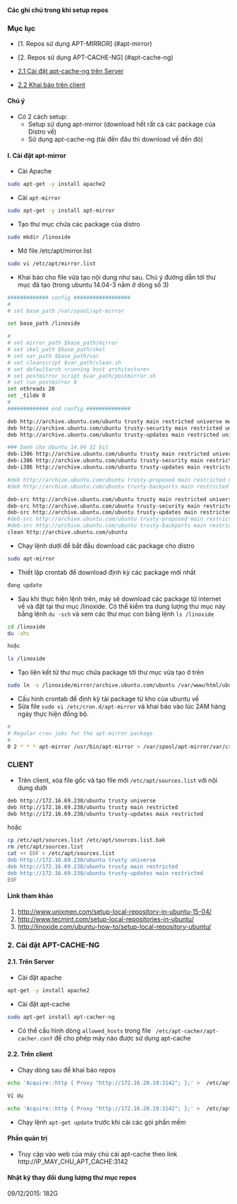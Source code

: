 ﻿#### Các ghi chú trong khi setup repos

### Mục lục
* [1. Repos sử dụng APT-MIRROR] (#apt-mirror)

* [2. Repos sử dụng APT-CACHE-NG] (#apt-cache-ng)
 * [2.1 Cài đặt apt-cache-ng trên Server](#apt-cache-ng-server)
 * [2.2 Khai báo trên client](#apt-cache-ng-client)


#### Chú ý

- Có 2 cách setup:
  - Setup sử dụng apt-mirror (download hết rất cả các package của Distro về)
  - Sử dụng apt-cache-ng (tải đến đâu thì download về đến đó)

<a name="apt-mirror"> </a>  
#### I. Cài đặt apt-mirror

- Cài Apache
```sh
sudo apt-get -y install apache2
```

- Cài `apt-mirror`
```sh
sudo apt-get -y install apt-mirror
```

- Tạo thư mục chứa các package của distro 
```sh
sudo mkdir /linoxide
```

- Mở file /etc/apt/mirror.list
```sh
sudo vi /etc/apt/mirror.list
```

- Khai báo cho file vừa tạo nội dung như sau. Chú ý đường dẫn tới thư mục đã tạo (trong ubuntu 14.04-3 nằm ở dòng số 3)
```sh
############# config ##################
#
# set base_path /var/spool/apt-mirror

set base_path /linoxide

#
# set mirror_path $base_path/mirror
# set skel_path $base_path/skel
# set var_path $base_path/var
# set cleanscript $var_path/clean.sh
# set defaultarch <running host architecture>
# set postmirror_script $var_path/postmirror.sh
# set run_postmirror 0
set nthreads 20
set _tilde 0
#
############# end config ##############

deb http://archive.ubuntu.com/ubuntu trusty main restricted universe multiverse
deb http://archive.ubuntu.com/ubuntu trusty-security main restricted universe multiverse
deb http://archive.ubuntu.com/ubuntu trusty-updates main restricted universe multiverse

### Danh cho Ubuntu 14.04 32 bit 
deb-i386 http://archive.ubuntu.com/ubuntu trusty main restricted universe multiverse
deb-i386 http://archive.ubuntu.com/ubuntu trusty-security main restricted universe multiverse
deb-i386 http://archive.ubuntu.com/ubuntu trusty-updates main restricted universe multiverse

#deb http://archive.ubuntu.com/ubuntu trusty-proposed main restricted universe multiverse
#deb http://archive.ubuntu.com/ubuntu trusty-backports main restricted universe multiverse

deb-src http://archive.ubuntu.com/ubuntu trusty main restricted universe multiverse
deb-src http://archive.ubuntu.com/ubuntu trusty-security main restricted universe multiverse
deb-src http://archive.ubuntu.com/ubuntu trusty-updates main restricted universe multiverse
#deb-src http://archive.ubuntu.com/ubuntu trusty-proposed main restricted universe multiverse
#deb-src http://archive.ubuntu.com/ubuntu trusty-backports main restricted universe multiverse
clean http://archive.ubuntu.com/ubuntu
````

- Chạy lệnh dưới để bắt đầu download các package cho distro
```sh
sudo apt-mirror
```


- Thiết lập crontab để download định kỳ các package mới nhất
```sh
đang update
```

- Sau khi thực hiện lệnh trên, máy sẽ download các package từ internet về và đặt tại thư mục /linoxide. Có thể kiểm tra dung lượng thư mục này bằng lệnh `du -sch` và xem các thư mục con bằng lệnh `ls /linoxide`

```sh
cd /linoxide
du -shc

hoặc 

ls /linoxide
```

- Tạo liên kết từ thư mục chứa package tới thư mục vừa tạo ở trên
```sh
sudo ln -s /linoxide/mirror/archive.ubuntu.com/ubuntu /var/www/html/ubuntu

```

- Cấu hình crontab để định kỳ tải package từ kho của ubuntu về
- Sửa file `sudo vi /etc/cron.d/apt-mirror` và khai báo vào lúc 2AM hàng ngày thực hiện đồng bộ.

```sh
#
# Regular cron jobs for the apt-mirror package
#
0 2 * * * apt-mirror /usr/bin/apt-mirror > /var/spool/apt-mirror/var/cron.log
```

### CLIENT
- Trên client, xóa file gốc và tạo file mới `/etc/apt/sources.list` với nội dung dưới

```sh
deb http://172.16.69.238/ubuntu trusty universe
deb http://172.16.69.238/ubuntu trusty main restricted
deb http://172.16.69.238/ubuntu trusty-updates main restricted
```

hoặc

```sh
cp /etc/apt/sources.list /etc/apt/sources.list.bak
rm /etc/apt/sources.list 
cat << EOF > /etc/apt/sources.list 
deb http://172.16.69.238/ubuntu trusty universe
deb http://172.16.69.238/ubuntu trusty main restricted
deb http://172.16.69.238/ubuntu trusty-updates main restricted
EOF
```

#### Link tham khảo

1. http://www.unixmen.com/setup-local-repository-in-ubuntu-15-04/
2. http://www.tecmint.com/setup-local-repositories-in-ubuntu/
3. http://linoxide.com/ubuntu-how-to/setup-local-repository-ubuntu/


<a name="apt-cache-ng"> </a>  
### 2. Cài đặt APT-CACHE-NG

<a name="apt-cache-ng-server"> </a> 
#### 2.1. Trên Server 
- Cài đặt apache
```sh
apt-get -y install apache2
```

- Cài đặt apt-cache

```sh
sudo apt-get install apt-cacher-ng
```

- Có thể cấu hình dòng `allowed_hosts` trong file ` /etc/apt-cacher/apt-cacher.conf` để cho phép máy nào được sử dụng apt-cache

<a name="apt-cache-ng-client"> </a> 
#### 2.2. Trên client 
- Chạy dòng sau để khai báo repos
```sh
echo 'Acquire::http { Proxy "http://172.16.20.19:3142"; };' >  /etc/apt/apt.conf.d/01proxy

Ví dụ

echo 'Acquire::http { Proxy "http://172.16.20.19:3142"; };' >  /etc/apt/apt.conf.d/01proxy
```
- Chạy lệnh `apt-get update` trước khi cài các gói phần mềm

#### Phần quản trị
- Truy cập vào web của máy chủ cài apt-cache theo link http://IP_MAY_CHU_APT_CACHE:3142



#### Nhật ký  thay đổi dung lượng thư mục repos
09/12/2015: 182G















